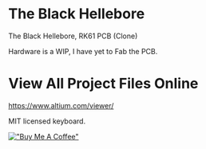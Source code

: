 # The Black Hellebore

The Black Hellebore, RK61 PCB (Clone)
 
Hardware is a WIP, I have yet to Fab the PCB. 
 
# View All Project Files Online
 
https://www.altium.com/viewer/
 
MIT licensed keyboard.

[!["Buy Me A Coffee"](https://www.buymeacoffee.com/assets/img/custom_images/orange_img.png)](https://www.buymeacoffee.com/mccardlema3)